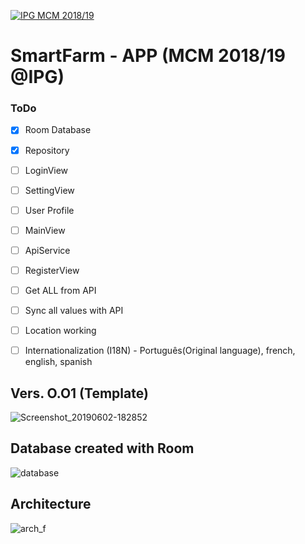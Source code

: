 <a href="http://mcm.ipg.pt"><img src="http://www.ipg.pt/website/imgs/logotipo_ipg.jpg" title="IPG(MCM)" alt="IPG MCM 2018/19"></a>

# SmartFarm - APP (MCM 2018/19 @IPG)

### ToDo
- [x] Room Database
- [x] Repository
- [ ] LoginView
- [ ] SettingView
- [ ] User Profile
- [ ] MainView
- [ ] ApiService
- [ ] RegisterView
- [ ] Get ALL from API
- [ ] Sync all values with API
- [ ] Location working
- [ ] Internationalization (I18N) - Português(Original language), french, english, spanish




## Vers. O.O1 (Template)
![Screenshot_20190602-182852](https://user-images.githubusercontent.com/2634610/58764911-d8adbf80-8564-11e9-8381-6e175939c0e1.png)


## Database created with Room
![database](https://user-images.githubusercontent.com/2634610/58764875-57562d00-8564-11e9-81f7-60eca5da45cf.PNG)


## Architecture
![arch_f](https://user-images.githubusercontent.com/2634610/53636185-3570a580-3c17-11e9-8000-3d8d2916fae0.PNG)
